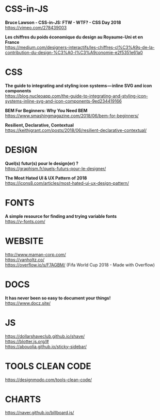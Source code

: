 # CSS-in-JS

**Bruce Lawson - CSS-in-JS: FTW - WTF? - CSS Day 2018**  
https://vimeo.com/278439003

**Les chiffres du poids économique du design au Royaume-Uni et en France**  
https://medium.com/designers-interactifs/les-chiffres-cl%C3%A9s-de-la-contribution-du-design-%C3%A0-l%C3%A9conomie-e2f5351e61a0



# CSS

**The guide to integrating and styling icon systems — inline SVG and icon components**  
https://blog.nucleoapp.com/the-guide-to-integrating-and-styling-icon-systems-inline-svg-and-icon-components-9ed234419166

**BEM For Beginners: Why You Need BEM**  
https://www.smashingmagazine.com/2018/06/bem-for-beginners/

**Resilient, Declarative, Contextual**  
https://keithjgrant.com/posts/2018/06/resilient-declarative-contextual/




# DESIGN

**Quel(s) futur(s) pour le design(er) ?**  
https://graphism.fr/quels-futurs-pour-le-designer/

**The Most Hated UI & UX Pattern of 2018**  
https://icons8.com/articles/most-hated-ui-ux-design-pattern/




# FONTS

**A simple resource for finding and trying variable fonts**  
https://v-fonts.com/


# WEBSITE 

http://www.maman-corp.com/  
https://vanholtz.co/  
https://overflow.io/s/F7AGBM/ (Fifa World Cup 2018 - Made with Overflow)  



# DOCS

**It has never been so easy to document your things!**  
https://www.docz.site/




# JS

https://dollarshaveclub.github.io/shave/  
https://blotter.js.org/#  
https://abouolia.github.io/sticky-sidebar/




# TOOLS CLEAN CODE  

https://designmodo.com/tools-clean-code/  




# CHARTS  

https://naver.github.io/billboard.js/  
